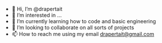 - 👋 Hi, I’m @drapertait
- 👀 I’m interested in ...
- 🌱 I’m currently learning how to code and basic engineering
- 💞️ I’m looking to collaborate on all sorts of projects
- 📫 How to reach me using my email drapertait@gmail.com

<!---
drapertait/drapertait is a ✨ special ✨ repository because its `README.md` (this file) appears on your GitHub profile.
You can click the Preview link to take a look at your changes.
--->
